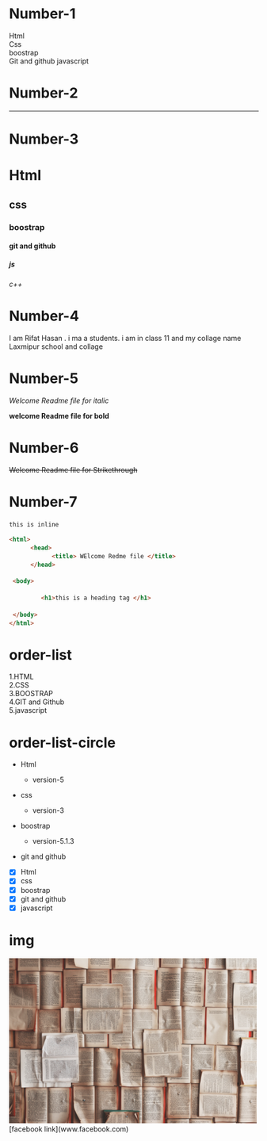 <!--My first write for markdown text-->
<!-- new line for '2-space or html sentex'   -->
# Number-1  
Html  
Css  
boostrap  
Git and github
javascript
<!-- Orijantal for'--- or html sentex'   -->
# Number-2
---    
<!--heading for'#-#6 Or html sentex'-->
# Number-3
# Html    
## css         
### boostrap    
#### git and github 
##### js  
###### c++
<!-- paragrap for html sentex -->
# Number-4
<p>I am Rifat Hasan . i ma a students. i am  in class 11 and my collage name Laxmipur school and collage</p>
<!-- italic for [ _text_ or html sectex ] -->  

# Number-5  

_Welcome Readme file for italic_  

<!-- blod for [ __text__ ] -->   

__welcome Readme file for bold__

<!-- Sthikethrough for [~~text~~ or html sentex] -->
# Number-6
~~Welcome Readme file for Strikethrough~~
<!-- inline for [one-line `text` and multipol-line ```text```] -->
# Number-7  
 
`this is inline`               
        
```html
<html>
      <head>
            <title> WElcome Redme file </title>
      </head>

 <body>
   
         <h1>this is a heading tag </h1>

 </body>     
</html>
```
<!-- order-list [1.2.3...] or [html sentex] -->
# order-list   

1.HTML  
2.CSS  
3.BOOSTRAP  
4.GIT and Github  
5.javascript
<!-- order-list[-] -->
# order-list-circle

- Html
  - version-5
- css 
  - version-3
- boostrap
  - version-5.1.3
- git and github 
  

  <!-- task list [ - [x] ] -->

 - [x]  Html
 - [x]  css
 - [x] boostrap 
 - [x] git and github
 - [x] javascript 

<!-- list [  [title](link) ] -->
# img
<img src="book-img.jpg" width="500px">
[facebook link](www.facebook.com)
<!-- table -->
